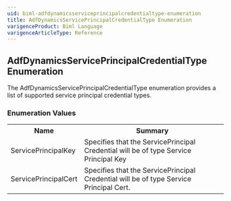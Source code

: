 ```yaml
---
uid: biml-adfdynamicsserviceprincipalcredentialtype-enumeration
title: AdfDynamicsServicePrincipalCredentialType Enumeration
varigenceProduct: Biml Language
varigenceArticleType: Reference
---
```


## AdfDynamicsServicePrincipalCredentialType Enumeration<div class="LanguageSummary"><div class ="SummaryItem">The AdfDynamicsServicePrincipalCredentialType enumeration provides a list of supported service principal credential types.</div></div><div class="EnumValueGroup">### Enumeration Values<table id="EnumValue" class="MemberList"><tbody><tr><th class="MemberNameColumnHeader">Name</th><th class="MemberSummaryColumnHeader">Summary</th></tr><tr class="cd0"><td class="MemberName">ServicePrincipalKey</td><td class="MemberSummary"><div class ="SummaryItem">Specifies that the ServicePrincipal Credential will be of type Service Principal Key</div> </td></tr><tr class="cd1"><td class="MemberName">ServicePrincipalCert</td><td class="MemberSummary"><div class ="SummaryItem">Specifies that the ServicePrincipal Credential will be of type Service Principal Cert.</div> </td></tr></tbody></table></div>
